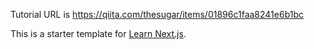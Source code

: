 Tutorial URL is
https://qiita.com/thesugar/items/01896c1faa8241e6b1bc

This is a starter template for [Learn Next.js](https://nextjs.org/learn).